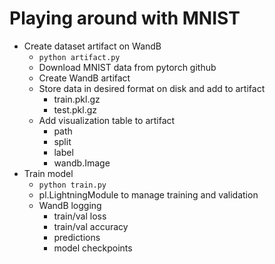 # Playing around with MNIST

* Create dataset artifact on WandB
    * `python artifact.py`
    * Download MNIST data from pytorch github
    * Create WandB artifact
    * Store data in desired format on disk and add to artifact
        * train.pkl.gz
        * test.pkl.gz
    * Add visualization table to artifact
        * path
        * split
        * label
        * wandb.Image
* Train model
    * `python train.py`
    * pl.LightningModule to manage training and validation
    * WandB logging
        * train/val loss
        * train/val accuracy
        * predictions
        * model checkpoints
